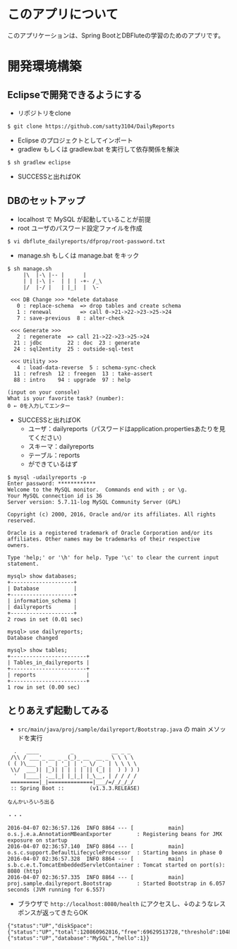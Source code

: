 # このアプリについて

このアプリケーションは、Spring BootとDBFluteの学習のためのアプリです。

# 開発環境構築

## Eclipseで開発できるようにする
- リポジトリをclone

```
$ git clone https://github.com/satty3104/DailyReports
```

- Eclipse のプロジェクトとしてインポート
- gradlew もしくは gradlew.bat を実行して依存関係を解決

```
$ sh gradlew eclipse
```
- SUCCESSと出ればOK

## DBのセットアップ
- localhost で MySQL が起動していることが前提
- root ユーザのパスワード設定ファイルを作成

```
$ vi dbflute_dailyreports/dfprop/root-password.txt
```

- manage.sh もしくは manage.bat をキック

```
$ sh manage.sh
     |\  |-\ |-- |      |      
     | | |-\ |-  | | | -+- /_\
     |/  |-/ |   | |_|  |  \-  

 <<< DB Change >>> *delete database
   0 : replace-schema  => drop tables and create schema
   1 : renewal         => call 0->21->22->23->25->24
   7 : save-previous  8 : alter-check

 <<< Generate >>>
   2 : regenerate  => call 21->22->23->25->24
  21 : jdbc        22 : doc  23 : generate
  24 : sql2entity  25 : outside-sql-test

 <<< Utility >>>
   4 : load-data-reverse  5 : schema-sync-check
  11 : refresh  12 : freegen  13 : take-assert
  88 : intro    94 : upgrade  97 : help

(input on your console)
What is your favorite task? (number):
0 ← 0を入力してエンター
```
- SUCCESSと出ればOK
  - ユーザ：dailyreports（パスワードはapplication.propertiesあたりを見てください）
  - スキーマ：dailyreports
  - テーブル：reports
  - ができているはず

```
$ mysql -udailyreports -p
Enter password: ************
Welcome to the MySQL monitor.  Commands end with ; or \g.
Your MySQL connection id is 36
Server version: 5.7.11-log MySQL Community Server (GPL)

Copyright (c) 2000, 2016, Oracle and/or its affiliates. All rights reserved.

Oracle is a registered trademark of Oracle Corporation and/or its
affiliates. Other names may be trademarks of their respective
owners.

Type 'help;' or '\h' for help. Type '\c' to clear the current input statement.

mysql> show databases;
+--------------------+
| Database           |
+--------------------+
| information_schema |
| dailyreports       |
+--------------------+
2 rows in set (0.01 sec)

mysql> use dailyreports;
Database changed

mysql> show tables;
+------------------------+
| Tables_in_dailyreports |
+------------------------+
| reports                |
+------------------------+
1 row in set (0.00 sec)
```
## とりあえず起動してみる
- `src/main/java/proj/sample/dailyreport/Bootstrap.java` の main メソッドを実行

```
  .   ____          _            __ _ _
 /\\ / ___'_ __ _ _(_)_ __  __ _ \ \ \ \
( ( )\___ | '_ | '_| | '_ \/ _` | \ \ \ \
 \\/  ___)| |_)| | | | | || (_| |  ) ) ) )
  '  |____| .__|_| |_|_| |_\__, | / / / /
 =========|_|==============|___/=/_/_/_/
 :: Spring Boot ::        (v1.3.3.RELEASE)

なんかいろいろ出る

・・・

2016-04-07 02:36:57.126  INFO 8864 --- [           main] o.s.j.e.a.AnnotationMBeanExporter        : Registering beans for JMX exposure on startup
2016-04-07 02:36:57.140  INFO 8864 --- [           main] o.s.c.support.DefaultLifecycleProcessor  : Starting beans in phase 0
2016-04-07 02:36:57.328  INFO 8864 --- [           main] s.b.c.e.t.TomcatEmbeddedServletContainer : Tomcat started on port(s): 8080 (http)
2016-04-07 02:36:57.335  INFO 8864 --- [           main] proj.sample.dailyreport.Bootstrap        : Started Bootstrap in 6.057 seconds (JVM running for 6.557)
```
- ブラウザで `http://localhost:8080/health` にアクセスし、↓のようなレスポンスが返ってきたらOK
```
{"status":"UP","diskSpace":{"status":"UP","total":120860962816,"free":69629513728,"threshold":10485760},"db":{"status":"UP","database":"MySQL","hello":1}}
```
